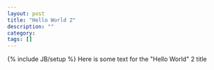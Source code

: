```yaml
---
layout: post
title: "Hello World 2"
description: ""
category: 
tags: []
---
```

{% include JB/setup %}
Here is some text for the "Hello World" 2 title